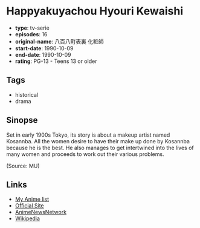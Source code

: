# Happyakuyachou Hyouri Kewaishi

-   **type**: tv-serie
-   **episodes**: 16
-   **original-name**: 八百八町表裏 化粧師
-   **start-date**: 1990-10-09
-   **end-date**: 1990-10-09
-   **rating**: PG-13 - Teens 13 or older

## Tags

-   historical
-   drama

## Sinopse

Set in early 1900s Tokyo, its story is about a makeup artist named Kosannba. All the women desire to have their make up done by Kosannba because he is the best. He also manages to get intertwined into the lives of many women and proceeds to work out their various problems.

(Source: MU)

## Links

-   [My Anime list](https://myanimelist.net/anime/11545/Happyakuyachou_Hyouri_Kewaishi)
-   [Official Site](http://www.animenewsnetwork.com/encyclopedia/anime.php?id=1872)
-   [AnimeNewsNetwork](http://www.animenewsnetwork.com/encyclopedia/anime.php?id=1872)
-   [Wikipedia](http://ja.wikipedia.org/wiki/八百八町表裏_化粧師)
